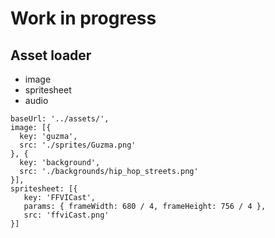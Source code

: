 # Work in progress

## Asset loader
- image
- spritesheet
- audio

```
baseUrl: '../assets/',
image: [{
  key: 'guzma',
  src: './sprites/Guzma.png'
}, {
  key: 'background',
  src: './backgrounds/hip_hop_streets.png'
}],
spritesheet: [{
   key: 'FFVICast', 
   params: { frameWidth: 680 / 4, frameHeight: 756 / 4 }, 
   src: 'ffviCast.png'
}]
```
